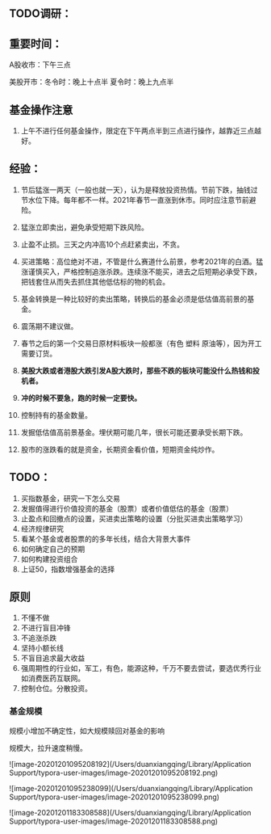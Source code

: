 ## TODO调研：



## 重要时间：

A股收市：下午三点

美股开市：冬令时：晚上十点半  夏令时：晚上九点半

## 基金操作注意

1. 上午不进行任何基金操作，限定在下午两点半到三点进行操作，越靠近三点越好。

   

## 经验：

1. 节后猛涨一两天（一般也就一天），认为是释放投资热情。节前下跌，抽钱过节水位下降。每年都不一样。2021年春节一直涨到休市。同时应注意节前避险。

2. 猛涨立即卖出，避免承受短期下跌风险。

4. 止盈不止损。三天之内冲高10个点赶紧卖出，不贪。

5. 买进策略：高位绝对不进，不管是什么赛道什么前景，参考2021年的白酒。猛涨谨慎买入，严格控制追涨杀跌。连续涨不能买，进去之后短期必承受下跌，把钱套住从而失去抓住其他低估标的物的机会。

6. 基金转换是一种比较好的卖出策略，转换后的基金必须是低估值高前景的基金。

8. 震荡期不建议做。

10. 春节之后的第一个交易日原材料板块一般都涨（有色 塑料 原油等），因为开工需要订货。

10. **美股大跌或者港股大跌引发A股大跌时，那些不跌的板块可能没什么热钱和投机者。**

11. **冲的时候不要急，跑的时候一定要快。**

10. 控制持有的基金数量。

11. 发掘低估值高前景基金。埋伏期可能几年，很长可能还要承受长期下跌。

12. 股市的涨跌看的就是资金，长期资金看价值，短期资金纯炒作。

    

## TODO：

1. 买指数基金，研究一下怎么交易
2. 发掘值得进行价值投资的基金（股票）或者价值低估的基金（股票）
3. 止盈点和回撤点的设置，买进卖出策略的设置（分批买进卖出策略学习）
4. 经济规律研究
5. 看某个基金或者股票的的多年长线，结合大背景大事件
6. 如何确定自己的预期
7. 如何构建投资组合
8. 上证50，指数增强基金的选择



## 原则

1. 不懂不做
2. 不进行盲目冲锋
3. 不追涨杀跌
4. 坚持小额长线
5. 不盲目追求最大收益
6. 强周期性的行业如，军工，有色，能源这种，千万不要去尝试，要选优秀行业如消费医药互联网。
7. 控制仓位。分散投资。



### 基金规模

规模小增加不确定性，如大规模赎回对基金的影响

规模大，拉升速度稍慢。

![image-20201201095208192](/Users/duanxiangqing/Library/Application Support/typora-user-images/image-20201201095208192.png)

![image-20201201095238099](/Users/duanxiangqing/Library/Application Support/typora-user-images/image-20201201095238099.png)

![image-20201201183308588](/Users/duanxiangqing/Library/Application Support/typora-user-images/image-20201201183308588.png)